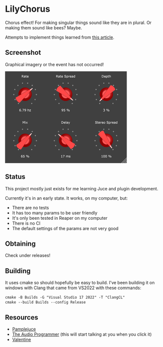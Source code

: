 # LilyChorus

Chorus effect! For making singular things sound like they are in plural. Or making them sound like bees? Maybe.

Attempts to implement things learned from [this article](https://www.soundonsound.com/techniques/more-creative-synthesis-delays).

## Screenshot

Graphical imagery or the event has not occurred!

<img src="https://github.com/lilyvanoekel/LilyChorus/blob/main/screenshot.png?raw=true" alt="Description" width="400" height="300" />

## Status

This project mostly just exists for me learning Juce and plugin development.

Currently it's in an early state. It works, on my computer, but:

- There are no tests
- It has too many params to be user friendly
- It's only been tested in Reaper on my computer
- There is no CI
- The default settings of the params are not very good

## Obtaining

Check under releases!

## Building

It uses cmake so should hopefully be easy to build. I've been building it on windows with Clang that came from VS2022 with these commands:

```
cmake -B Builds -G "Visual Studio 17 2022" -T "ClangCL"
cmake --build Builds --config Release
```

## Resources

- [Pamplejuce](https://github.com/sudara/pamplejuce)
- [The Audio Programmer](https://www.youtube.com/@TheAudioProgrammer) (this will start talking at you when you click it)
- [Valentine](https://github.com/Tote-Bag-Labs/valentine)
